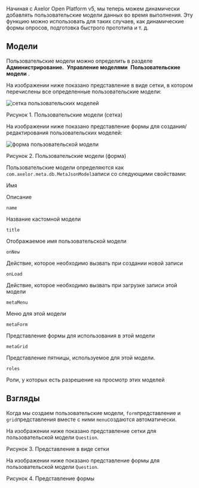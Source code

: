 Начиная с Axelor Open Platform v5, мы теперь можем динамически добавлять пользовательские модели данных во время выполнения. Эту функцию можно использовать для таких случаев, как динамические формы опросов, подготовка быстрого прототипа и т. д.

[](#models)Модели
-----------------

Пользовательские модели можно определить в разделе **Администрирование.**  **Управление моделями**  **Пользовательские модели** .

На изображении ниже показано представление в виде сетки, в котором перечислены все определенные пользовательские модели:

![сетка пользовательских моделей](../_images/custom-models-grid.png)

Рисунок 1. Пользовательские модели (сетка)

На изображении ниже показано представление формы для создания/редактирования пользовательских моделей:

![форма пользовательской модели](../_images/custom-models-form.png)

Рисунок 2. Пользовательские модели (форма)

Пользовательские модели определяются как `com.axelor.meta.db.MetaJsonModel`записи со следующими свойствами:



Имя

Описание

`name`

Название кастомной модели

`title`

Отображаемое имя пользовательской модели

`onNew`

Действие, которое необходимо вызвать при создании новой записи

`onLoad`

Действие, которое необходимо вызвать при загрузке записи этой модели

`metaMenu`

Меню для этой модели

`metaForm`

Представление формы для использования в этой модели

`metaGrid`

Представление пятницы, используемое для этой модели.

`roles`

Роли, у которых есть разрешение на просмотр этих моделей

[](#views)Взгляды
-----------------

Когда мы создаем пользовательские модели, `form`представление и `grid`представления вместе с ними `menu`создаются автоматически.

На изображении ниже показано представление сетки для пользовательской модели `Question`.

Рисунок 3. Представление в виде сетки

На изображении ниже показано представление формы для пользовательской модели `Question`.

Рисунок 4. Представление формы